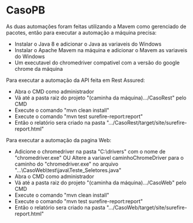 # CasoPB

As duas automações foram feitas utilizando a Mavem como gerenciado de pacotes, então para executar a automação a máquina precisa:
  - Instalar o Java 8 e adicionar o Java as variaveis do Windows
  - Instalar o Apache Mavem na máquina e adicionar o Mavem as variaveis do Windows
  - Um executavel do chromedriver compativel com a versão do google chrome da máquina

Para executar a automação da API feita em Rest Assured:
  - Abra o CMD como administrador
  - Vá até a pasta raiz do projeto "(caminha da máquina).../CasoRest" pelo CMD
  - Execute o comando "mvn clean install"
  - Execute o comando "mvn test surefire-report:report"
  - Então o relatório sera criado na pasta ".../CasoRest/target/site/surefire-report.html"

Para executar a automação da pagina Web:
  - Adicione o chromedriver na pasta "C:\drivers" com o nome de "chromedriver.exe"
    OU
    Altere a variavel caminhoChromeDriver para o caminho do "chromedriver.exe" no arquivo "...\CasoWeb\test\java\Teste_Seletores.java" 
  - Abra o CMD como administrador
  - Vá até a pasta raiz do projeto "(caminha da máquina).../CasoWeb" pelo CMD
  - Execute o comando "mvn clean install"
  - Execute o comando "mvn test surefire-report:report"
  - Então o relatório sera criado na pasta ".../CasoWeb/target/site/surefire-report.html"

